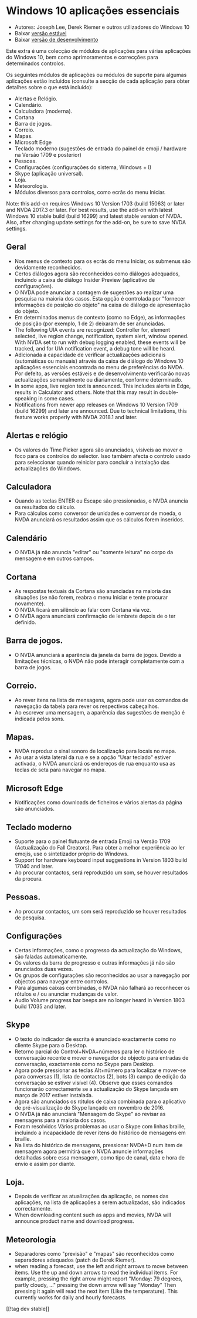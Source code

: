 # Windows 10 aplicações essenciais #

* Autores: Joseph Lee, Derek Riemer e outros utilizadores do Windows 10
* Baixar [versão estável][1]
* Baixar [versão de desenvolvimento][2]

Este extra é uma colecção de módulos de aplicações para várias aplicações do
Windows 10, bem como aprimoramentos e correcções para determinados
controlos.

Os seguintes módulos de aplicações ou módulos de suporte para algumas
aplicações estão incluídos (consulte a secção de cada aplicação para obter
detalhes sobre o que está incluído):

* Alertas e Relógio.
* Calendário.
* Calculadora (moderna).
* Cortana
* Barra de jogos.
* Correio.
* Mapas.
* Microsoft Edge
* Teclado moderno (sugestões de entrada do painel de emoji / hardware na
  Versão 1709 e posterior)
* Pessoas.
* Configurações (configurações do sistema, Windows + I)
* Skype (aplicação universal).
* Loja.
* Meteorologia.
* Módulos diversos para controlos, como ecrãs do menu Iniciar.

Note: this add-on requires Windows 10 Version 1703 (build 15063) or later
and NVDA 2017.3 or later. For best results, use the add-on with latest
Windows 10 stable build (build 16299) and latest stable version of
NVDA. Also, after changing update settings for the add-on, be sure to save
NVDA settings.

## Geral

* Nos menus de contexto para os ecrãs do menu Iniciar, os submenus são
  devidamente reconhecidos.
* Certos diálogos agora são reconhecidos como diálogos adequados, incluindo
  a caixa de diálogo Insider Preview (aplicativo de configurações).
* O NVDA pode anunciar a contagem de sugestões ao realizar uma pesquisa na
  maioria dos casos. Esta opção é controlada por "fornecer informações de
  posição do objeto" na caixa de diálogo de apresentação do objeto.
* Em determinados menus de contexto (como no Edge), as informações de
  posição (por exemplo, 1 de 2) deixaram de ser anunciadas.
* The following UIA events are recognized: Controller for, element selected,
  live region change, notification, system alert, window opened. With NVDA
  set to run with debug logging enabled, these events will be tracked, and
  for UIA notification event, a debug tone will be heard.
* Adicionada a capacidade de verificar actualizações adicionais (automáticas
  ou manuais) através da caixa de diálogo do Windows 10 aplicações
  essenciais encontrada no menu de preferências do NVDA. Por defeito, as
  versões estáveis e de desenvolvimento verificarão novas actualizações
  semanalmente ou diariamente, conforme determinado.
* In some apps, live region text is announced. This includes alerts in Edge,
  results in Calculator and others. Note that this may result in
  double-speaking in some cases.
* Notifications from newer app releases on Windows 10 Version 1709 (build
  16299) and later are announced. Due to technical limitations, this feature
  works properly with NVDA 2018.1 and later.

## Alertas e relógio

* Os valores do Time Picker agora são anunciados, visíveis ao mover o foco
  para os controlos do selector. Isso também afecta o controlo usado para
  seleccionar quando reiniciar para concluir a instalação das actualizações
  do Windows.

## Calculadora

* Quando as teclas ENTER ou Escape são pressionadas, o NVDA anuncia os
  resultados do cálculo.
* Para cálculos como conversor de unidades e conversor de moeda, o NVDA
  anunciará os resultados assim que os cálculos forem inseridos.

## Calendário

* O NVDA já não anuncia "editar" ou "somente leitura" no corpo da mensagem e
  em outros campos.

## Cortana

* As respostas textuais da Cortana são anunciadas na maioria das situações
  (se não forem, reabra o menu Iniciar e tente procurar novamente).
* O NVDA ficará em silêncio ao falar com Cortana via voz.
* O NVDA agora anunciará confirmação de lembrete depois de o ter definido.

## Barra de jogos.

* O NVDA anunciará a aparência da janela da barra de jogos. Devido a
  limitações técnicas, o NVDA não pode interagir completamente com a barra
  de jogos.

## Correio.

* Ao rever itens na lista de mensagens, agora pode usar os comandos de
  navegação da tabela para rever os respectivos cabeçalhos.
* Ao escrever uma mensagem, a aparência das sugestões de menção é indicada
  pelos sons.

## Mapas.

* NVDA reproduz o sinal sonoro de localização para locais no mapa.
* Ao usar a vista lateral da rua e se a opção "Usar teclado" estiver
  activada, o NVDA anunciará os endereços de rua enquanto usa as teclas de
  seta para navegar no mapa.

## Microsoft Edge

* Notificações como downloads de ficheiros e vários alertas da página são
  anunciados.

## Teclado moderno

* Suporte para o painel flutuante de entrada Emoji na Versão 1709
  (Actualização do Fall Creators). Para obter a melhor experiência ao ler
  emojis, use o sintetizador próprio do Windows.
* Support for hardware keyboard input suggestions in Version 1803 build
  17040 and later.
* Ao procurar contactos, será reproduzido um som, se houver resultados da
  procura.

## Pessoas.

* Ao procurar contactos, um som será reproduzido se houver resultados de
  pesquisa.

## Configurações

* Certas informações, como o progresso da actualização do Windows, são
  faladas automaticamente.
* Os valores da barra de progresso e outras informações já não são
  anunciados duas vezes.
* Os grupos de configurações são reconhecidos ao usar a navegação por
  objectos para navegar entre controlos.
* Para algumas caixas combinadas, o NVDA não falhará ao reconhecer os
  rótulos e / ou anunciar mudanças de valor.
* Audio Volume progress bar beeps are no longer heard in Version 1803 build
  17035 and later.

## Skype

* O texto do indicador de escrita é anunciado exactamente como no cliente
  Skype para o Desktop.
* Retorno parcial do Control+NvDA+números para ler o histórico de
  conversação recente e mover o navegador de objecto para entradas de
  conversação, exactamente como no Skype para Desktop.
* Agora pode pressionar as teclas Alt+número para localizar e mover-se para
  conversas (1), lista de contactos (2), bots (3) campo de edição da
  conversação se estiver visível (4). Observe que esses comandos funcionarão
  correctamente se a actualização do Skype lançada em março de 2017 estiver
  instalada.
* Agora são anunciados os rótulos de caixa combinada para o aplicativo de
  pré-visualização do Skype lançado em novembro de 2016.
* O NVDA já não anunciará "Mensagem do Skype" ao revisar as mensagens para a
  maioria dos casos.
* Foram resolvidos Vários problemas ao usar o Skype com linhas braille,
  incluindo a incapacidade de rever itens do histórico de mensagens em
  braille.
* Na lista do histórico de mensagens, pressionar NVDA+D num item de mensagem
  agora permitirá que o NVDA anuncie informações detalhadas sobre essa
  mensagem, como tipo de canal, data e hora de envio e assim por diante.

## Loja.

* Depois de verificar as atualizações da aplicação, os nomes das aplicações,
  na lista de aplicações a serem actualizadas, são indicados correctamente.
* When downloading content such as apps and movies, NVDA will announce
  product name and download progress.

## Meteorologia

* Separadores como "previsão" e "mapas" são reconhecidos como separadores
  adequados (patch de Derek Riemer).
* when reading a forecast, use the left and right arrows to move between
  items. Use the up and down arrows to read the individual items. For
  example, pressing the right arrow might report "Monday: 79 degrees, partly
  cloudy, ..." pressing the down arrow will say "Monday" Then pressing it
  again will read the next item (Like the temperature). This currently works
  for daily and hourly forecasts.

[[!tag dev stable]]

[1]: https://addons.nvda-project.org/files/get.php?file=w10

[2]: https://addons.nvda-project.org/files/get.php?file=w10-dev
